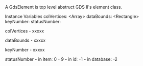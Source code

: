 A GdsElement is top level abstruct GDS II's element class.

Instance Variables
	colVertices:		<Array<Point>>
	dataBounds:		<Rectangle<Float>>
	keyNumber:		<Integer>
	statusNumber:		<SmallInteger>

colVertices
	- xxxxx

dataBounds
	- xxxxx

keyNumber
	- xxxxx

statusNumber
	- in item: 0 - 9
	- in id:	-1
	- in database: -2